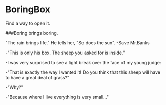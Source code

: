 # BoringBox
Find a way to open it.

###Boring brings boring.

"The rain brings life." He tells her, "So does the sun".  -Save Mr.Banks

-"This is only his box. The sheep you asked for is inside."

-I was very surprised to see a light break over the face of my young judge:

-"That is exactly the way I wanted it! Do you think that this sheep will have to have a great deal of grass?"

-"Why?"

-"Because where I live everything is very small..."



